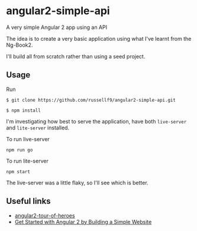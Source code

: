 # angular2-simple-api

A very simple Angular 2 app using an API

The idea is to create a very basic application using what I've learnt from the Ng-Book2.

I'll build all from scratch rather than using a seed project.


## Usage

Run

`$ git clone https://github.com/russellf9/angular2-simple-api.git`

`$ npm install`

I'm investigating how best to serve the application, have both `live-server` and `lite-server` installed.

To run live-server

`npm run go`

To run lite-server

`npm start`

The live-server was a little flaky, so I'll see which is better.




## Useful links

* [angular2-tour-of-heroes](https://github.com/johnpapa/angular2-tour-of-heroes)
* [Get Started with Angular 2 by Building a Simple Website](http://onehungrymind.com/build-a-simple-website-with-angular-2/)
